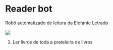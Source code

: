 # Reader bot

Robô automatizado de leitura da Elefante Letrado

![](https://raw.githubusercontent.com/wiki/elefanteletrado/bot-reader/images/elephant_bot.png)

1. Ler livros de toda a prateleira de livros
